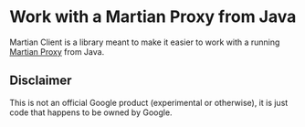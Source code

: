 Work with a Martian Proxy from Java
===================================

Martian Client is a library meant to make it easier to work with a running
[Martian Proxy](https://github.com/google/martian) from Java.

Disclaimer
----------
This is not an official Google product (experimental or otherwise), it is just
code that happens to be owned by Google.
